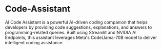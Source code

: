 # Code-Assistant
AI Code Assistant is a powerful AI-driven coding companion that helps developers by providing code suggestions, explanations, and answers to programming-related queries. Built using Streamlit and NVIDIA AI Endpoints, this assistant leverages Meta's CodeLlama-70B model to deliver intelligent coding assistance.

